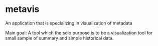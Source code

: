 # metavis
An application that is specializing in visualization of metadata

Main goal: A tool which the solo purpose is to be a visualization tool for small sample of summary and simple historical data.
